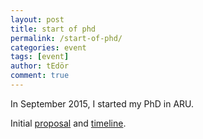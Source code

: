 ```yaml
---
layout: post
title: start of phd
permalink: /start-of-phd/
categories: event
tags: [event]
author: tEdör
comment: true
---
```


In September 2015, I started my PhD in ARU.

Initial [proposal](../assets/doc/k_hofstadter_phd_2015_09_research_proposal_v07.pdf) and [timeline](../assets/doc/k_hofstadter_phd_2015_09_timeline.pdf).
